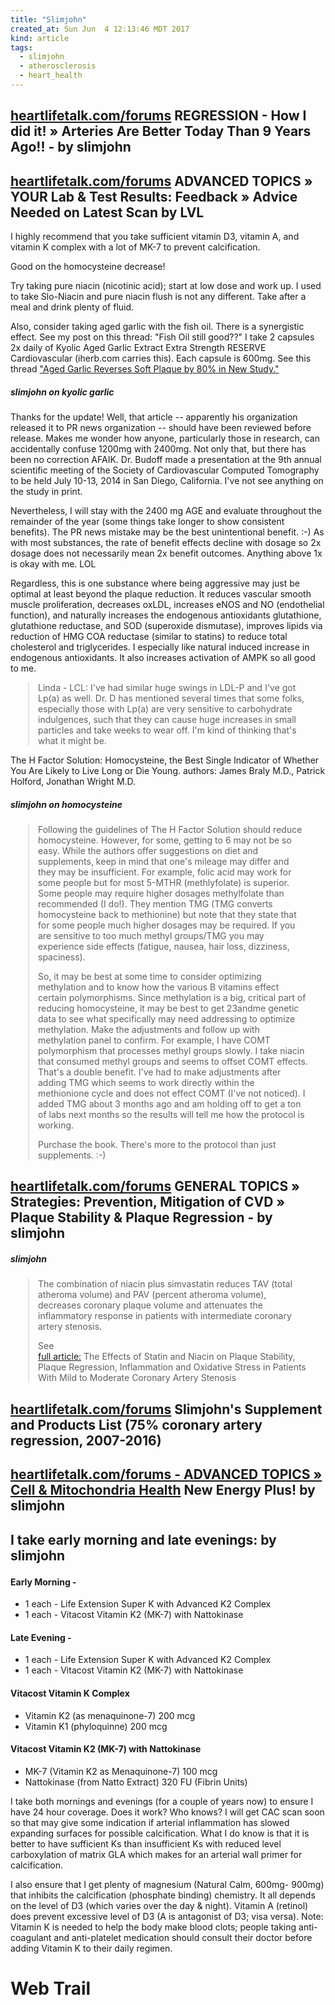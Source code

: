 ```yaml
---
title: "Slimjohn"
created_at: Sun Jun  4 12:13:46 MDT 2017
kind: article
tags:
  - slimjohn
  - atherosclerosis
  - heart_health
---
```


<h2>
  <a href="http://heartlifetalk.com/forums/default.aspx?g=posts&t=34557#post80212" target="_blank">heartlifetalk.com/forums</a>
  REGRESSION - How I did it!  »  Arteries Are Better Today Than 9 Years Ago!! - by slimjohn
</h2>

<h2>
  <a href="http://heartlifetalk.com/forums/default.aspx?g=posts&m=54726#post54726" target="_blank">heartlifetalk.com/forums</a>
  ADVANCED TOPICS  »  YOUR Lab & Test Results: Feedback  »  Advice Needed on Latest Scan by LVL
</h2>

I highly recommend that you take sufficient vitamin D3, vitamin A,
and vitamin K complex with a lot of MK-7 to prevent calcification.

Good on the homocysteine decrease!   

Try taking pure niacin (nicotinic acid); start at low dose and work up.
I used to take Slo-Niacin and pure niacin flush is not any different.
Take after a meal and drink plenty of fluid.

Also, consider taking aged garlic with the fish oil.  There is
a synergistic effect. See my post on this thread: "Fish Oil still
good??" I take 2 capsules 2x daily of Kyolic Aged Garlic Extract Extra
Strength RESERVE Cardiovascular (iherb.com carries this). Each capsule
is 600mg. See this thread 
<a href="http://heartlifetalk.com/forums/default.aspx?g=posts&t=24062#post45749" target="_blank">"Aged Garlic Reverses Soft Plaque by 80% in New Study."</a>

<h5>slimjohn on kyolic garlic</h5>

Thanks for the update!  Well, that article -- apparently his organization
released it to PR news organization -- should have been reviewed before
release. Makes me wonder how anyone, particularly those in research,
can accidentally confuse 1200mg with 2400mg.  Not only that, but there
has been no correction AFAIK.  Dr. Budoff made a presentation at the
9th annual scientific meeting of the Society of Cardiovascular Computed
Tomography to be held July 10-13, 2014 in San Diego, California. I've
not see anything on the study in print.

Nevertheless, I will stay with the 2400 mg AGE and evaluate throughout
the remainder of the year (some things take longer to show consistent
benefits). The PR news mistake may be the best unintentional benefit. :-)
As with most substances, the rate of benefit effects decline with dosage
so 2x dosage does not necessarily mean 2x benefit outcomes. Anything
above 1x is okay with me. LOL

Regardless, this is one substance where being aggressive may just be
optimal at least beyond the plaque reduction. It reduces vascular
smooth muscle proliferation, decreases oxLDL, increases eNOS and
NO (endothelial function), and naturally increases the endogenous
antioxidants glutathione, glutathione reductase, and SOD (superoxide
dismutase), improves lipids via reduction of HMG COA reductase
(similar to statins) to reduce total cholesterol and triglycerides.
I especially like natural induced increase in endogenous antioxidants.
It also increases activation of AMPK so all good to me.


<blockquote style="margin-left: 2em; margin-right: 2em;">
Linda - LCL: I've had similar huge swings in LDL-P and I've got Lp(a)
as well.  Dr. D has mentioned several times that some folks, especially
those with Lp(a) are very sensitive to carbohydrate indulgences, such
that they can cause huge increases in small particles and take weeks to
wear off.  I'm kind of thinking that's what it might be.
</blockquote>


The H Factor Solution: Homocysteine, the Best Single Indicator of Whether
You Are Likely to Live Long or Die Young.  authors: James Braly M.D.,
Patrick Holford, Jonathan Wright M.D.

<h5>slimjohn on homocysteine</h5>

<blockquote style="margin-left: 2em; margin-right: 2em;">
Following the guidelines of The H Factor Solution should reduce
homocysteine.  However, for some, getting to 6 may not be so easy.
While the authors offer suggestions on diet and supplements, keep in mind
that one's mileage may differ and they may be insufficient. For example,
folic acid may work for some people but for most 5-MTHR (methlyfolate)
is superior. Some people may require higher dosages methylfolate
than recommended (I do!). They mention TMG (TMG converts homocysteine
back to methionine) but note that they state that for some people much
higher dosages may be required. If you are sensitive to too much methyl
groups/TMG you may experience side effects (fatigue, nausea, hair loss,
dizziness, spaciness).

So, it may be best at some time to consider optimizing methylation and
to know how the various B vitamins effect certain polymorphisms. Since
methylation is a big, critical part of reducing homocysteine, it may
be best to get 23andme genetic data to see what specifically may need
addressing to optimize methylation. Make the adjustments and follow up
with methylation panel to confirm. For example, I have COMT polymorphism
that processes methyl groups slowly. I take niacin that consumed methyl
groups and seems to offset COMT effects. That's a double benefit. I've
had to make adjustments after adding TMG which seems to work directly
within the methionione cycle and does not effect COMT (I've not noticed).
I added TMG about 3 months ago and am holding off to get a ton of labs
next months so the results will tell me how the protocol is working.

Purchase the book.  There's more to the protocol than just supplements.
:-)
</blockquote>

<h2>
  <a href="http://heartlifetalk.com/forums/default.aspx?g=posts&t=49800#post119162" target="_blank">heartlifetalk.com/forums</a>
  GENERAL TOPICS  »  Strategies: Prevention, Mitigation of CVD  »  Plaque Stability & Plaque Regression - by slimjohn
</h2>

<h5>slimjohn</h5>

<blockquote style="margin-left: 2em; margin-right: 2em;">
The combination of niacin plus simvastatin reduces TAV (total atheroma
volume) and PAV (percent atheroma volume), decreases coronary plaque
volume and attenuates the inflammatory response in patients with
intermediate coronary artery stenosis.

See  
<a href="https://www.ncbi.nlm.nih.gov/pmc/articles/PMC3242018/pdf/kcj-41-641.pdf" target="_blank">full article:</a>
The Effects of Statin and Niacin on Plaque Stability, Plaque Regression,
Inflammation and Oxidative Stress in Patients With Mild to Moderate
Coronary Artery Stenosis
</blockquote>

<h2>
  <a href="http://www.heartlifetalk.com/forums/default.aspx?g=posts&m=81307#post81307" target="_blank">heartlifetalk.com/forums</a>
  Slimjohn's Supplement and Products List (75% coronary artery regression, 2007-2016)
</h2>

<h2>
  <a href="http://www.heartlifetalk.com/forums/default.aspx?g=posts&t=54880#post131574" target="_blank">heartlifetalk.com/forums - ADVANCED TOPICS  »  Cell & Mitochondria Health</a>
  New Energy Plus! by slimjohn
</h2>

<h2>
<a href="" target="_blank"></a>

I take early morning and late evenings: by slimjohn
</h2>

<h4>Early Morning -</h4>

<ul>
  <li>1 each - Life Extension Super K with Advanced K2 Complex</li>
  <li>1 each - Vitacost Vitamin K2 (MK-7) with Nattokinase</li>
</ul>

<h4>Late Evening -</h4>

<ul>
  <li>1 each - Life Extension Super K with Advanced K2 Complex</li>
  <li>1 each - Vitacost Vitamin K2 (MK-7) with Nattokinase</li>
</ul>

<h4>Vitacost Vitamin K Complex</h4>

<ul>
  <li>Vitamin K2 (as menaquinone-7) 200 mcg</li>
  <li>Vitamin K1 (phyloquinne) 200 mcg</li>
</ul>

<h4>Vitacost Vitamin K2 (MK-7) with Nattokinase</h4>

<ul>
  <li>MK-7 (Vitamin K2 as Menaquinone-7) 100 mcg</li>
  <li>Nattokinase (from Natto Extract) 320  FU (Fibrin Units)</li>
</ul>

I take both mornings and evenings (for a couple of years now) to ensure
I have 24 hour coverage. Does it work? Who knows?  I will get CAC scan
soon so that may give some indication if arterial inflammation has
slowed expanding surfaces for possible calcification.  What I do know
is that it is better to have sufficient Ks than insufficient Ks with
reduced level carboxylation of matrix GLA which makes for an arterial
wall primer for calcification.

I also ensure that I get plenty of magnesium (Natural Calm, 600mg- 900mg)
that inhibits the calcification (phosphate binding) chemistry. It all
depends on the level of D3 (which varies over the day & night). Vitamin
A (retinol) does prevent excessive level of D3 (A is antagonist of D3;
visa versa).  Note: Vitamin K is needed to help the body make blood clots;
people taking anti-coagulant and anti-platelet medication should consult
their doctor before adding Vitamin K to their daily regimen.

<h1>Web Trail</h1>

<!--
html boilerplate
<a href="" target="_blank"></a>
<a name=""></a>
<img src="" width="400px">
<ul>
  <li></li>
</ul>
<pre>
</pre>
<pre><code>
</code></pre>
<math xmlns='http://www.w3.org/1998/Math/MathML' display='block'>
</math>
-->
